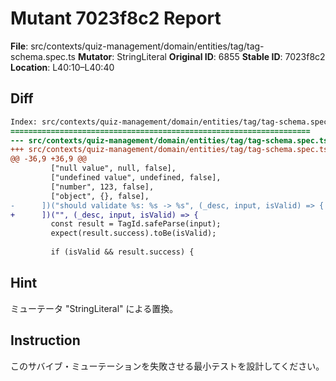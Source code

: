 # Mutant 7023f8c2 Report

**File**: src/contexts/quiz-management/domain/entities/tag/tag-schema.spec.ts
**Mutator**: StringLiteral
**Original ID**: 6855
**Stable ID**: 7023f8c2
**Location**: L40:10–L40:40

## Diff

```diff
Index: src/contexts/quiz-management/domain/entities/tag/tag-schema.spec.ts
===================================================================
--- src/contexts/quiz-management/domain/entities/tag/tag-schema.spec.ts	original
+++ src/contexts/quiz-management/domain/entities/tag/tag-schema.spec.ts	mutated #6855
@@ -36,9 +36,9 @@
         ["null value", null, false],
         ["undefined value", undefined, false],
         ["number", 123, false],
         ["object", {}, false],
-      ])("should validate %s: %s -> %s", (_desc, input, isValid) => {
+      ])("", (_desc, input, isValid) => {
         const result = TagId.safeParse(input);
         expect(result.success).toBe(isValid);
 
         if (isValid && result.success) {
```

## Hint

ミューテータ "StringLiteral" による置換。

## Instruction

このサバイブ・ミューテーションを失敗させる最小テストを設計してください。
